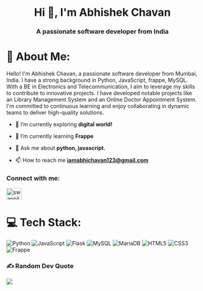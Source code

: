 <h1 align="center">Hi 👋, I'm Abhishek Chavan</h1>
<h3 align="center">A passionate software developer from India</h3>

# 💫 About Me:

Hello! I'm Abhishek Chavan, a passionate software developer from Mumbai, India. I have a strong background in Python, JavaScript, frappe, MySQL. With a BE in Electronics and Telecommunication, I aim to leverage my skills to contribute to innovative projects. I have developed notable projects like an Library Management System and an Online Doctor Appointment System. I'm committed to continuous learning and enjoy collaborating in dynamic teams to deliver high-quality solutions.




- 🔭 I’m currently exploring **digital world!**

- 🌱 I’m currently learning **Frappe**

- 💬 Ask me about **python, javascript.**

- 📫 How to reach me **iamabhichavan123@gmail.com**

<h3 align="left">Connect with me:</h3>
<p align="left">
<a href="https://linkedin.com/in/swapnilg45" target="blank"><img align="center" src="https://raw.githubusercontent.com/rahuldkjain/github-profile-readme-generator/master/src/images/icons/Social/linked-in-alt.svg" alt="swapnilg45" height="30" width="40" /></a>
</p>

# 💻 Tech Stack:
![Python](https://img.shields.io/badge/python-3670A0?style=for-the-badge&logo=python&logoColor=ffdd54)
![JavaScript](https://img.shields.io/badge/javascript-%23323330.svg?style=for-the-badge&logo=javascript&logoColor=%23F7DF1E)
![Flask](https://img.shields.io/badge/flask-%23000.svg?style=for-the-badge&logo=flask&logoColor=white)
![MySQL](https://img.shields.io/badge/mysql-%2300f.svg?style=for-the-badge&logo=mysql&logoColor=white)
![MariaDB](https://img.shields.io/badge/MariaDB-003545?style=for-the-badge&logo=mariadb&logoColor=white)
![HTML5](https://img.shields.io/badge/html5-%23E34F26.svg?style=for-the-badge&logo=html5&logoColor=white)
![CSS3](https://img.shields.io/badge/css3-%231572B6.svg?style=for-the-badge&logo=css3&logoColor=white)
![Frappe](https://img.shields.io/badge/frappe-%230073B1.svg?style=for-the-badge&logo=frappe&logoColor=white)


### ✍️ Random Dev Quote
![](https://quotes-github-readme.vercel.app/api?type=horizontal&theme=radical)
